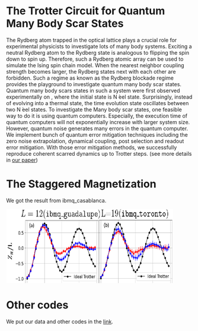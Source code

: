 # The Trotter Circuit for Quantum Many Body Scar States

The Rydberg atom trapped in the optical lattice plays a crucial role for experimental physicists to investigate lots of many  body  systems. Exciting a neutral  Rydberg  atom  to  the  Rydberg  state  is  analogous to flipping the spin down to spin up. Therefore, such a Rydberg atomic array can be used to simulate the  Ising  spin  chain model. When the nearest neighbor coupling strength becomes  larger, the  Rydberg  states  next  with  each  other are forbidden.  Such a regime as known as the Rydberg blockade regime provides the playground to investigate quantum  many  body  scar  states. Quantum many body scars states in such a system were first observed experimentally on , where the initial state is N ́eel state.  Surprisingly, instead of evolving  into  a  thermal  state,  the  time  evolution  state oscillates between two N ́eel states. To investigate the Many body scar states, one feasible way to do it is using quantum computers. Especially, the execution time of quantum computers will not exponentially increase with larger system size. However, quantum noise generates many errors in the quantum computer. We implement bunch of quantum error mitigation techniques including the zero noise extrapolation, dynamical coupling, post selection and readout error mitigation. With those error  mitigation methods, we successfully reproduce coherent scarred dynamics up to Trotter steps. (see more details in [our paper](https://arxiv.org/abs/2203.08291)) 

# The Staggered Magnetization

We got the result from ibmq_casablanca.

<img src="/image/Z_pi.png" width="450" height="200">   


# Other codes

We put our data and other codes in the [link](https://gitlab.com/QANED/rydberg_mfim/-/tree/master).
